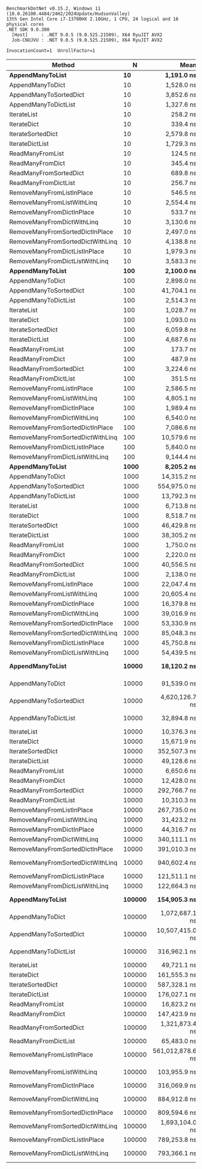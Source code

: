 ```

BenchmarkDotNet v0.15.2, Windows 11 (10.0.26100.4484/24H2/2024Update/HudsonValley)
13th Gen Intel Core i7-13700HX 2.10GHz, 1 CPU, 24 logical and 16 physical cores
.NET SDK 9.0.300
  [Host]     : .NET 9.0.5 (9.0.525.21509), X64 RyuJIT AVX2
  Job-CNUJVU : .NET 9.0.5 (9.0.525.21509), X64 RyuJIT AVX2

InvocationCount=1  UnrollFactor=1  

```
| Method                           | N      | Mean             | Error           | StdDev          | Median           | Allocated |
|--------------------------------- |------- |-----------------:|----------------:|----------------:|-----------------:|----------:|
| **AppendManyToList**                 | **10**     |       **1,191.0 ns** |        **97.98 ns** |       **288.88 ns** |       **1,150.0 ns** |     **216 B** |
| AppendManyToDict                 | 10     |       1,528.0 ns |       109.30 ns |       322.26 ns |       1,500.0 ns |     776 B |
| AppendManyToSortedDict           | 10     |       3,852.6 ns |       114.00 ns |       330.75 ns |       3,900.0 ns |     592 B |
| AppendManyToDictList             | 10     |       1,327.6 ns |        83.32 ns |       243.06 ns |       1,350.0 ns |     360 B |
| IterateList                      | 10     |         258.2 ns |        28.24 ns |        82.39 ns |         300.0 ns |         - |
| IterateDict                      | 10     |         339.4 ns |        24.27 ns |        71.17 ns |         300.0 ns |         - |
| IterateSortedDict                | 10     |       2,579.8 ns |       104.15 ns |       297.15 ns |       2,600.0 ns |     104 B |
| IterateDictList                  | 10     |       1,729.3 ns |        93.47 ns |       274.14 ns |       1,700.0 ns |      48 B |
| ReadManyFromList                 | 10     |         124.5 ns |        20.38 ns |        60.09 ns |         150.0 ns |         - |
| ReadManyFromDict                 | 10     |         345.4 ns |        26.34 ns |        76.40 ns |         300.0 ns |         - |
| ReadManyFromSortedDict           | 10     |         689.8 ns |        48.85 ns |       142.50 ns |         700.0 ns |         - |
| ReadManyFromDictList             | 10     |         256.7 ns |        26.28 ns |        76.25 ns |         300.0 ns |         - |
| RemoveManyFromListInPlace        | 10     |         546.5 ns |        47.80 ns |       140.20 ns |         500.0 ns |         - |
| RemoveManyFromListWithLinq       | 10     |       2,554.4 ns |       121.58 ns |       338.92 ns |       2,500.0 ns |     136 B |
| RemoveManyFromDictInPlace        | 10     |         533.7 ns |        41.18 ns |       118.15 ns |         600.0 ns |         - |
| RemoveManyFromDictWithLinq       | 10     |       3,130.6 ns |       147.22 ns |       429.43 ns |       3,100.0 ns |     296 B |
| RemoveManyFromSortedDictInPlace  | 10     |       2,497.0 ns |       126.50 ns |       371.00 ns |       2,500.0 ns |     104 B |
| RemoveManyFromSortedDictWithLinq | 10     |       4,138.8 ns |       178.07 ns |       519.44 ns |       4,200.0 ns |     504 B |
| RemoveManyFromDictListInPlace    | 10     |       1,979.3 ns |        90.77 ns |       266.21 ns |       1,950.0 ns |      48 B |
| RemoveManyFromDictListWithLinq   | 10     |       3,583.3 ns |       147.34 ns |       432.13 ns |       3,550.0 ns |     360 B |
| **AppendManyToList**                 | **100**    |       **2,100.0 ns** |        **86.50 ns** |       **255.05 ns** |       **2,100.0 ns** |    **1184 B** |
| AppendManyToDict                 | 100    |       2,898.0 ns |       114.43 ns |       337.39 ns |       2,950.0 ns |    7392 B |
| AppendManyToSortedDict           | 100    |      41,704.1 ns |       828.80 ns |     2,064.01 ns |      41,100.0 ns |    4912 B |
| AppendManyToDictList             | 100    |       2,514.3 ns |        88.74 ns |       258.86 ns |       2,500.0 ns |    2224 B |
| IterateList                      | 100    |       1,028.7 ns |        36.06 ns |        98.72 ns |       1,000.0 ns |         - |
| IterateDict                      | 100    |       1,093.0 ns |        48.98 ns |       144.43 ns |       1,100.0 ns |         - |
| IterateSortedDict                | 100    |       6,059.8 ns |       223.75 ns |       649.14 ns |       5,900.0 ns |     152 B |
| IterateDictList                  | 100    |       4,687.6 ns |       132.31 ns |       383.86 ns |       4,600.0 ns |      48 B |
| ReadManyFromList                 | 100    |         173.7 ns |        17.42 ns |        44.33 ns |         200.0 ns |         - |
| ReadManyFromDict                 | 100    |         487.9 ns |        42.82 ns |       125.58 ns |         500.0 ns |         - |
| ReadManyFromSortedDict           | 100    |       3,224.6 ns |        68.08 ns |       159.13 ns |       3,200.0 ns |         - |
| ReadManyFromDictList             | 100    |         351.5 ns |        29.37 ns |        86.15 ns |         400.0 ns |         - |
| RemoveManyFromListInPlace        | 100    |       2,586.5 ns |       101.53 ns |       292.94 ns |       2,600.0 ns |         - |
| RemoveManyFromListWithLinq       | 100    |       4,805.1 ns |       209.87 ns |       615.51 ns |       4,900.0 ns |     288 B |
| RemoveManyFromDictInPlace        | 100    |       1,989.4 ns |        43.47 ns |       102.48 ns |       2,000.0 ns |         - |
| RemoveManyFromDictWithLinq       | 100    |       6,540.0 ns |       275.30 ns |       789.88 ns |       6,500.0 ns |     880 B |
| RemoveManyFromSortedDictInPlace  | 100    |       7,086.6 ns |       251.90 ns |       730.81 ns |       7,000.0 ns |     152 B |
| RemoveManyFromSortedDictWithLinq | 100    |      10,579.6 ns |       237.47 ns |       673.66 ns |      10,600.0 ns |    1808 B |
| RemoveManyFromDictListInPlace    | 100    |       5,840.0 ns |       118.30 ns |       252.10 ns |       5,900.0 ns |      48 B |
| RemoveManyFromDictListWithLinq   | 100    |       9,144.4 ns |       185.98 ns |       518.45 ns |       9,200.0 ns |     752 B |
| **AppendManyToList**                 | **1000**   |       **8,205.2 ns** |       **653.40 ns** |     **1,885.20 ns** |       **7,750.0 ns** |    **8424 B** |
| AppendManyToDict                 | 1000   |      14,315.2 ns |       514.83 ns |     1,452.09 ns |      14,200.0 ns |   73168 B |
| AppendManyToSortedDict           | 1000   |     554,975.0 ns |    10,964.72 ns |    12,626.99 ns |     553,050.0 ns |   48112 B |
| AppendManyToDictList             | 1000   |      13,792.3 ns |       426.46 ns |     1,195.85 ns |      13,500.0 ns |   16632 B |
| IterateList                      | 1000   |       6,713.8 ns |       510.35 ns |     1,456.07 ns |       6,150.0 ns |         - |
| IterateDict                      | 1000   |       8,518.7 ns |       249.46 ns |       699.51 ns |       8,500.0 ns |         - |
| IterateSortedDict                | 1000   |      46,429.8 ns |     1,416.68 ns |     4,041.87 ns |      45,800.0 ns |     200 B |
| IterateDictList                  | 1000   |      38,305.2 ns |     1,030.58 ns |     2,989.89 ns |      37,700.0 ns |      48 B |
| ReadManyFromList                 | 1000   |       1,750.0 ns |        36.48 ns |        60.94 ns |       1,700.0 ns |         - |
| ReadManyFromDict                 | 1000   |       2,220.0 ns |       130.15 ns |       383.76 ns |       2,100.0 ns |         - |
| ReadManyFromSortedDict           | 1000   |      40,556.5 ns |       803.65 ns |     1,830.31 ns |      40,600.0 ns |         - |
| ReadManyFromDictList             | 1000   |       2,138.0 ns |       119.47 ns |       352.27 ns |       1,950.0 ns |         - |
| RemoveManyFromListInPlace        | 1000   |      22,047.4 ns |       919.78 ns |     2,639.02 ns |      21,300.0 ns |         - |
| RemoveManyFromListWithLinq       | 1000   |      20,605.4 ns |       506.89 ns |     1,429.70 ns |      20,300.0 ns |    1856 B |
| RemoveManyFromDictInPlace        | 1000   |      16,379.8 ns |       330.97 ns |       889.13 ns |      16,200.0 ns |         - |
| RemoveManyFromDictWithLinq       | 1000   |      39,016.9 ns |       773.47 ns |     1,713.95 ns |      38,700.0 ns |    7496 B |
| RemoveManyFromSortedDictInPlace  | 1000   |      53,330.9 ns |     1,070.10 ns |     2,819.07 ns |      53,400.0 ns |     200 B |
| RemoveManyFromSortedDictWithLinq | 1000   |      85,048.3 ns |     1,698.30 ns |     2,489.35 ns |      84,600.0 ns |   15624 B |
| RemoveManyFromDictListInPlace    | 1000   |      45,750.8 ns |       886.37 ns |     2,036.59 ns |      46,000.0 ns |      48 B |
| RemoveManyFromDictListWithLinq   | 1000   |      54,439.5 ns |     1,035.51 ns |     2,635.71 ns |      54,100.0 ns |    5016 B |
| **AppendManyToList**                 | **10000**  |      **18,120.2 ns** |       **877.60 ns** |     **2,503.83 ns** |      **17,000.0 ns** |  **131400 B** |
| AppendManyToDict                 | 10000  |      91,539.0 ns |     3,473.61 ns |    10,242.02 ns |      92,050.0 ns |  673064 B |
| AppendManyToSortedDict           | 10000  |   4,620,126.7 ns |    65,122.47 ns |    60,915.60 ns |   4,615,200.0 ns |  480112 B |
| AppendManyToDictList             | 10000  |      32,894.8 ns |     1,121.16 ns |     3,252.70 ns |      32,000.0 ns |  262488 B |
| IterateList                      | 10000  |      10,376.3 ns |       344.58 ns |       977.51 ns |      10,100.0 ns |         - |
| IterateDict                      | 10000  |      15,671.9 ns |       574.81 ns |     1,658.45 ns |      15,200.0 ns |         - |
| IterateSortedDict                | 10000  |     352,507.3 ns |     7,031.61 ns |    12,679.44 ns |     349,600.0 ns |     264 B |
| IterateDictList                  | 10000  |      49,128.6 ns |     1,207.22 ns |     3,521.51 ns |      48,400.0 ns |      48 B |
| ReadManyFromList                 | 10000  |       6,650.6 ns |       358.17 ns |       992.49 ns |       6,500.0 ns |         - |
| ReadManyFromDict                 | 10000  |      12,428.0 ns |       722.28 ns |     2,048.99 ns |      12,100.0 ns |         - |
| ReadManyFromSortedDict           | 10000  |     292,766.7 ns |     5,780.60 ns |     6,185.18 ns |     291,750.0 ns |         - |
| ReadManyFromDictList             | 10000  |      10,310.3 ns |       804.58 ns |     2,334.23 ns |       9,800.0 ns |         - |
| RemoveManyFromListInPlace        | 10000  |     267,735.0 ns |     5,108.00 ns |     5,882.38 ns |     267,500.0 ns |         - |
| RemoveManyFromListWithLinq       | 10000  |      31,423.2 ns |       980.13 ns |     2,812.19 ns |      31,000.0 ns |   15096 B |
| RemoveManyFromDictInPlace        | 10000  |      44,316.7 ns |       875.51 ns |     2,164.05 ns |      43,950.0 ns |         - |
| RemoveManyFromDictWithLinq       | 10000  |     340,111.1 ns |     6,666.77 ns |    11,138.68 ns |     340,700.0 ns |   73272 B |
| RemoveManyFromSortedDictInPlace  | 10000  |     391,010.3 ns |     7,708.61 ns |    13,501.01 ns |     391,600.0 ns |     264 B |
| RemoveManyFromSortedDictWithLinq | 10000  |     940,602.4 ns |    18,606.40 ns |    33,551.18 ns |     934,700.0 ns |  153400 B |
| RemoveManyFromDictListInPlace    | 10000  |     121,511.1 ns |     2,433.56 ns |     4,065.94 ns |     121,200.0 ns |      48 B |
| RemoveManyFromDictListWithLinq   | 10000  |     122,664.3 ns |     2,404.66 ns |     3,448.69 ns |     121,750.0 ns |   43424 B |
| **AppendManyToList**                 | **100000** |     **154,905.3 ns** |     **5,421.61 ns** |    **15,555.61 ns** |     **151,700.0 ns** | **1048976 B** |
| AppendManyToDict                 | 100000 |   1,072,687.1 ns |    28,668.82 ns |    81,328.68 ns |   1,059,400.0 ns | 6037640 B |
| AppendManyToSortedDict           | 100000 |  10,507,415.0 ns |   207,859.85 ns |   239,371.72 ns |  10,521,000.0 ns | 4800112 B |
| AppendManyToDictList             | 100000 |     316,962.1 ns |    13,452.12 ns |    38,596.67 ns |     313,900.0 ns | 2097536 B |
| IterateList                      | 100000 |      49,721.1 ns |     4,498.78 ns |    12,907.84 ns |      52,700.0 ns |         - |
| IterateDict                      | 100000 |     161,555.3 ns |     9,577.97 ns |    27,326.48 ns |     156,850.0 ns |         - |
| IterateSortedDict                | 100000 |     587,328.1 ns |    30,300.54 ns |    83,962.66 ns |     557,800.0 ns |     312 B |
| IterateDictList                  | 100000 |     176,027.1 ns |     6,277.63 ns |    18,112.41 ns |     171,450.0 ns |      48 B |
| ReadManyFromList                 | 100000 |      16,823.2 ns |       693.72 ns |     1,990.43 ns |      16,300.0 ns |         - |
| ReadManyFromDict                 | 100000 |     147,423.9 ns |    12,008.37 ns |    33,074.54 ns |     143,650.0 ns |         - |
| ReadManyFromSortedDict           | 100000 |   1,321,873.4 ns |    58,580.38 ns |   167,133.14 ns |   1,290,100.0 ns |         - |
| ReadManyFromDictList             | 100000 |      65,483.0 ns |     3,301.94 ns |     9,420.61 ns |      64,100.0 ns |         - |
| RemoveManyFromListInPlace        | 100000 | 561,012,878.6 ns | 4,363,954.69 ns | 3,868,532.17 ns | 560,050,350.0 ns |         - |
| RemoveManyFromListWithLinq       | 100000 |     103,955.9 ns |     3,429.24 ns |     9,728.18 ns |     103,700.0 ns |  198072 B |
| RemoveManyFromDictInPlace        | 100000 |     316,069.9 ns |     9,977.32 ns |    28,304.01 ns |     312,900.0 ns |         - |
| RemoveManyFromDictWithLinq       | 100000 |     884,912.8 ns |    24,785.73 ns |    67,431.40 ns |     888,100.0 ns |  673168 B |
| RemoveManyFromSortedDictInPlace  | 100000 |     809,594.6 ns |    26,942.37 ns |    75,991.45 ns |     795,350.0 ns |     312 B |
| RemoveManyFromSortedDictWithLinq | 100000 |   1,693,104.0 ns |    33,328.28 ns |    67,324.78 ns |   1,684,500.0 ns | 1473296 B |
| RemoveManyFromDictListInPlace    | 100000 |     789,253.8 ns |    15,679.89 ns |    27,462.07 ns |     785,100.0 ns |      48 B |
| RemoveManyFromDictListWithLinq   | 100000 |     793,366.1 ns |    15,835.55 ns |    35,090.48 ns |     787,300.0 ns |  529280 B |
